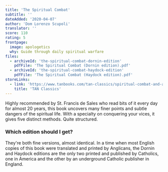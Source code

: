 ```yaml
---
title: 'The Spiritual Combat'
subtitle: ''
dateAdded: '2020-04-07'
author: 'Dom Lorenzo Scupoli'
translator: ''
score: 110
rating: 5
frontpage:
  image: apologetics
  why: Guide through daily spiritual warfare
files:
  - archiveId: 'the-spiritual-combat-dornin-edition'
    pdfFile: 'The Spiritual Combat (Dornin edition).pdf'
  - archiveId: 'the-spiritual-combat-haydock-edition'
    pdfFile: 'The Spiritual Combat (Haydock edition).pdf'
storeLinks:
  - link: 'https://www.tanbooks.com/tan-classics/spiritual-combat-and-a-treatise-on-peace-of-soul.html'
    title: 'TAN Classics'
---
```


Highly recommended by St. Francis de Sales who read bits of it every day for almost 20 years, this book uncovers many finer points and subtle dangers of the spiritual life. With a specialty on conquering your vices, it gives five distinct methods. Quite structured.

### Which edition should I get?

They're both fine versions, almost identical. In a time when most English copies of this book were translated and printed by Anglicans, the Dornin and Haydock editions are the only two printed and published by Catholics, one in America and the other by an underground Catholic publisher in England.
